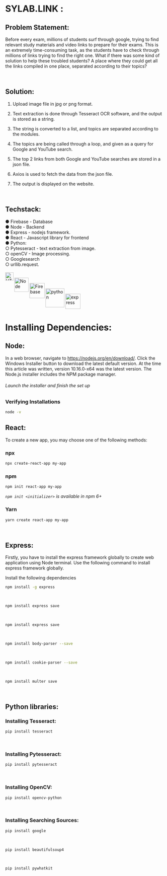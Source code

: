 # SYLAB.LINK :


## Problem Statement:
Before every exam, millions of students surf through google, trying to find relevant study materials and video links to prepare for their exams. This is an extremely time-consuming task, as the students have to check through millions of links trying to find the right one.
What if there was some kind of solution to help these troubled students? A place where they could get all the links compiled in one place, separated according to their topics?

<br>

## Solution: 
1. Upload image file in jpg or png format.<br>

2. Text extraction is done through Tesseract OCR software, and the output is stored as a string.<br>

3. The string is converted to a list, and topics are separated according to the modules.<br>

4. The topics are being called through a loop, and given as a query for Google and YouTube search.<br>

5. The top 2 links from both Google and YouTube searches are stored in a json file.<br>

6. Axios is used to fetch the data from the json file.<br>

7. The output is displayed on the website.
<br>

## Techstack:

●	Firebase - Database<br>
●	Node - Backend<br>
●	Express - nodejs framework.<br>
●	React - Javascript library for frontend<br>
●	Python: <br>
        ○   Pytesseract - text extraction from image.<br>
        ○   openCV - Image processing. <br>
        ○   Googlesearch  <br>
        ○   urllib.request.
<br>
<br>
 <img align="left" alt="HTML5" padding="8px" width="26px" src="https://create-react-app.dev/img/logo.svg" /><br>
<img align ="left" alt="Node" padding="8px" width="45px" src="https://upload.wikimedia.org/wikipedia/commons/d/d9/Node.js_logo.svg"/><br>
<img align="left" alt="Firebase" padding="8px" width="48px" src="https://firebase.google.com/static/downloads/brand-guidelines/PNG/logo-built_white.png"/><br>
<img align="left" alt="python" padding="8px" width="60px" src="https://1000logos.net/wp-content/uploads/2020/08/Python-Logo.png"/><br>
<img align="left" alt="express" padding="8px" width="48px" src="https://d1jnx9ba8s6j9r.cloudfront.net/blog/wp-content/uploads/2019/07/express-logo-528x240.png"/><br>
<br>
<br>

# Installing Dependencies:
## Node:
In a web browser, navigate to https://nodejs.org/en/download/. Click the Windows Installer button to download the latest default version. At the time this article was written, version 10.16.0-x64 was the latest version. The Node.js installer includes the NPM package manager. <br>

###### Launch the installer and finish the set up
### Verifying Installations
```sh
node -v
```
## React:
To create a new app, you may choose one of the following methods:

### npx

```sh
npx create-react-app my-app
```


### npm

```sh
npm init react-app my-app
```

_`npm init <initializer>` is available in npm 6+_

### Yarn

```sh
yarn create react-app my-app
```
<br>

## Express:
Firstly, you have to install the express framework globally to create web application using Node terminal. Use the following command to install express framework globally.

Install the following dependencies
<br>
 ```sh
npm install -g express
```

<br>

 ```sh
npm install express save
```

<br>

 ```sh
npm install express save
```

<br>

 ```sh
npm install body-parser --save
```

<br>

 ```sh
npm install cookie-parser --save
```

<br>

 ```sh
npm install multer save
```
<br>

## Python libraries:
 
### Installing Tesseract:
 ```sh
pip install tesseract
```
<br>

### Installing Pytesseract:
 ```sh
pip install pytesseract
``` 
<br>

### Installing OpenCV:
 ```sh
pip install opencv-python
``` 
<br>

### Installing Searching Sources:
 ```sh
pip install google
``` 
<br>

 ```sh
pip install beautifulsoup4
``` 
<br>

 ```sh
pip install pywhatkit
``` 
